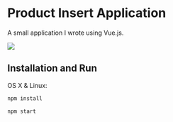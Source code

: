 # Product Insert Application
A small application I wrote using Vue.js.

![](header.png)

## Installation and Run

OS X & Linux:

```sh
npm install
```
```sh
npm start
```
